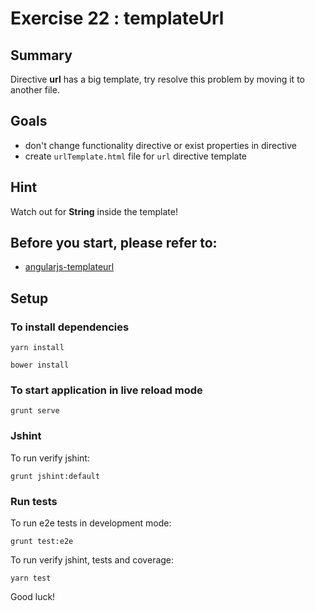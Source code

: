 # Exercise 22 : templateUrl

## Summary
Directive **url** has a big template, try resolve this problem by moving it to another file.

## Goals
 * don't change functionality directive or exist properties in directive
 * create `urlTemplate.html` file for `url` directive template

## Hint
Watch out for **String** inside the template! 

## Before you start, please refer to:
* [angularjs-templateurl](https://egghead.io/lessons/angularjs-templateurl)

## Setup
 
### To install dependencies

```
yarn install
```

```
bower install
```

### To start application in live reload mode

    grunt serve
    
### Jshint
To run verify jshint:
    
    grunt jshint:default

### Run tests

To run e2e tests in development mode:

    grunt test:e2e

To run verify jshint, tests and coverage:

    yarn test

Good luck!
